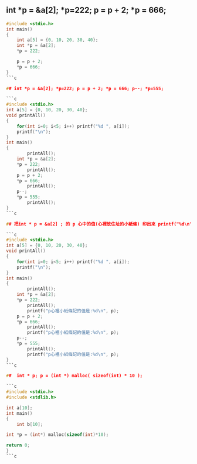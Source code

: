 ## int *p = &a[2]; *p=222; p = p + 2; *p = 666;
```c
#include <stdio.h>
int main()
{
    int a[5] = {0, 10, 20, 30, 40};
    int *p = &a[2];
    *p = 222;

    p = p + 2;
    *p = 666;
}
```c

## int *p = &a[2]; *p=222; p = p + 2; *p = 666; p--; *p=555;

```c
#include <stdio.h>
int a[5] = {0, 10, 20, 30, 40};
void printAll()
{
    for(int i=0; i<5; i++) printf("%d ", a[i]);
    printf("\n");
}
int main()
{
        printAll();
    int *p = &a[2];
    *p = 222;
        printAll();
    p = p + 2;
    *p = 666;
        printAll();
    p--;
    *p = 555;
        printAll();
}
```c

## 把int * p = &a[2] ; 的 p 心中的值(心裡放住址的小紙條) 印出來 printf("%d\n", p); 

```c
#include <stdio.h>
int a[5] = {0, 10, 20, 30, 40};
void printAll()
{
    for(int i=0; i<5; i++) printf("%d ", a[i]);
    printf("\n");
}
int main()
{
        printAll();
    int *p = &a[2];
    *p = 222;
        printAll();
        printf("p心裡小紙條記的值是:%d\n", p);
    p = p + 2;
    *p = 666;
        printAll();
        printf("p心裡小紙條記的值是:%d\n", p);
    p--;
    *p = 555;
        printAll();
        printf("p心裡小紙條記的值是:%d\n", p);
}
```c

##  int * p; p = (int *) malloc( sizeof(int) * 10 );

```c
#include <stdio.h>
#include <stdlib.h>

int a[10];
int main()
{
    int b[10];

int *p = (int*) malloc(sizeof(int)*10);

return 0;
}
```c
